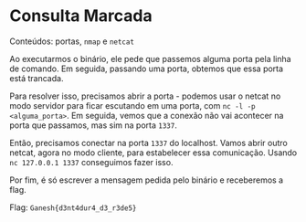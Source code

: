 # Consulta Marcada
Conteúdos: portas, `nmap` e `netcat`

Ao executarmos o binário, ele pede que passemos alguma porta pela linha de
comando. Em seguida, passando uma porta, obtemos que essa porta está trancada.

Para resolver isso, precisamos abrir a porta - podemos usar o netcat no modo
servidor para ficar escutando em uma porta, com `nc -l -p <alguma_porta>`. Em
seguida, vemos que a conexão não vai acontecer na porta que passamos, mas sim
na porta `1337`.

Então, precisamos conectar na porta `1337` do localhost. Vamos abrir outro
netcat, agora no modo cliente, para estabelecer essa comunicação. Usando `nc
127.0.0.1 1337` conseguimos fazer isso. 

Por fim, é só escrever a mensagem pedida pelo binário e receberemos a flag.

Flag: `Ganesh{d3nt4dur4_d3_r3de5}`
